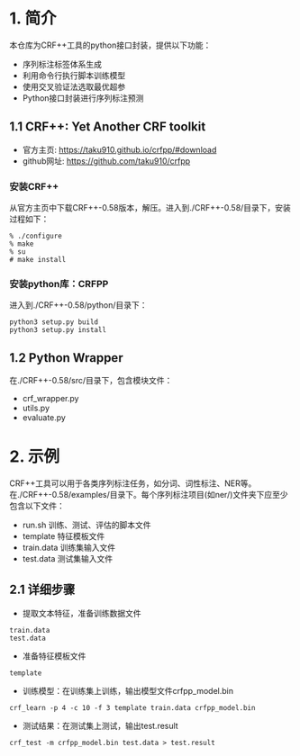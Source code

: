 # 1. 简介
本仓库为CRF++工具的python接口封装，提供以下功能：
+ 序列标注标签体系生成
+ 利用命令行执行脚本训练模型
+ 使用交叉验证法选取最优超参
+ Python接口封装进行序列标注预测


## 1.1 CRF++: Yet Another CRF toolkit
+ 官方主页: https://taku910.github.io/crfpp/#download
+ github网址: https://github.com/taku910/crfpp
### 安装CRF++
从官方主页中下载CRF++-0.58版本，解压。进入到./CRF++-0.58/目录下，安装过程如下：
```
% ./configure 
% make
% su
# make install
```
### 安装python库：CRFPP
进入到./CRF++-0.58/python/目录下：
```
python3 setup.py build
python3 setup.py install
```
## 1.2 Python Wrapper
在./CRF++-0.58/src/目录下，包含模块文件：
+ crf_wrapper.py
+ utils.py
+ evaluate.py

# 2. 示例
CRF++工具可以用于各类序列标注任务，如分词、词性标注、NER等。在./CRF++-0.58/examples/目录下。每个序列标注项目(如ner/)文件夹下应至少包含以下文件：
+ run.sh 训练、测试、评估的脚本文件
+ template 特征模板文件
+ train.data 训练集输入文件
+ test.data 测试集输入文件

## 2.1 详细步骤
+ 提取文本特征，准备训练数据文件
```
train.data
test.data
```
+ 准备特征模板文件
```
template
```
+ 训练模型：在训练集上训练，输出模型文件crfpp_model.bin
```
crf_learn -p 4 -c 10 -f 3 template train.data crfpp_model.bin
```
+ 测试结果：在测试集上测试，输出test.result
```
crf_test -m crfpp_model.bin test.data > test.result
```

